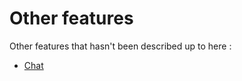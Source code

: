 # Other features

Other features that hasn't been described up to here :

* [Chat](https://github.com/sinesy/GitBookUserGuide/tree/5b75ab3a1579c00ad708d3df6cb69f860232d49b/3-3-4-1-Chat.md)

